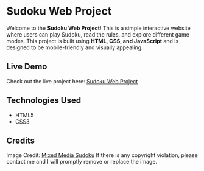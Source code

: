 # Sudoku Web Project

Welcome to the **Sudoku Web Project**! This is a simple interactive website where users can play Sudoku, read the rules, and explore different game modes. This project is built using **HTML, CSS, and JavaScript** and is designed to be mobile-friendly and visually appealing.

## Live Demo

Check out the live project here: [Sudoku Web Project](https://ycchang4.github.io/sudoku/)


## Technologies Used

- HTML5
- CSS3

## Credits

Image Credit: [Mixed Media Sudoku](https://www.saatchiart.com/en-ht/art/Mixed-Media-Sudoku-9x9-1-89x9-1-14/314638/2165978/view)
If there is any copyright violation, please contact me and I will promptly remove or replace the image.

